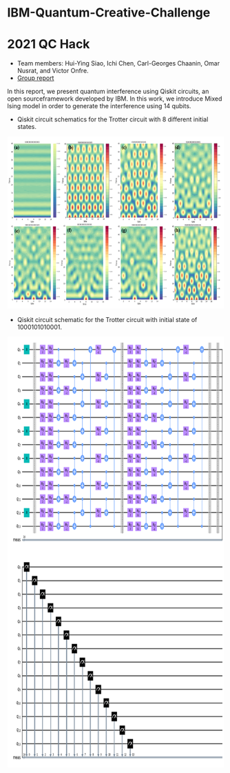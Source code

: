 # IBM-Quantum-Creative-Challenge
# 2021 QC Hack  
- Team members: Hui-Ying Siao, Ichi Chen, Carl-Georges Chaanin, Omar Nusrat, and Victor Onfre.   
- [Group report](https://github.com/Hui-Ying/IBM-Quantum-Creative-Challenge/blob/main/IBM_Quantum_Creative.pdf)

In this report, we present quantum interference using Qiskit circuits, an open sourceframework developed by IBM. In this work, we introduce Mixed Ising model in order to generate the interference using 14 qubits.


- Qiskit circuit schematics for the Trotter circuit with 8 different initial states.
<img src="/images/maps.png" width="800" height="400">  

- Qiskit circuit schematic for the Trotter circuit with initial state of 1000101010001.
<img src="/images/ckt.png" width="800" height="1000">  
